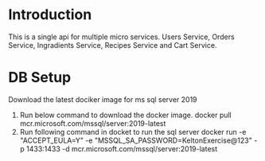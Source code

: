 # Introduction
This is a single api for multiple micro services. Users Service, Orders Service, Ingradients Service, Recipes Service and Cart Service.

# DB Setup
Download the latest dociker image for ms sql server 2019
1. Run below command to download the docker image.
	docker pull mcr.microsoft.com/mssql/server:2019-latest
2. Run following command in docket to run the sql server
	docker run -e "ACCEPT_EULA=Y" -e "MSSQL_SA_PASSWORD=KeltonExercise@123" -p 1433:1433 -d mcr.microsoft.com/mssql/server:2019-latest